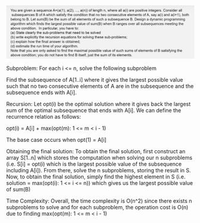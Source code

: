 ![image-20210818134610330](images/image-20210818134610330.png)

Subproblem: For each i <= n, solve the following subproblem

Find the subsequence of A[1..i] where it gives the largest possible value such that no two consecutive elements of A are in the subsequence and the subsequence ends with A[i].

Recursion: Let opt(i) be the optimal solution where it gives back the largest sum of the optimal subsequence that ends with A[i]. We can define the recurrence relation as follows:

opt(i) = A[i] + max(opt(m): 1 <= m < i - 1)

The base case occurs when opt(1) = A[i]

Obtaining the final solution: To obtain the final solution, first construct an array S[1..n] which stores the computation when solving our n subproblems (i.e. S[i] = opt(i) which is the largest possible value of the subsequence including A[i]). From there, solve the n subproblems, storing the result in S. Now, to obtain the final solution, simply find the highest element in S (i.e. solution = max(opt(i): 1 <= i <= n)) which gives us the largest possible value of sum(B)

Time Complexity: Overall, the time complexity is O(n^2) since there exists n subproblems to solve and for each subproblem, the operation cost is O(n) due to finding max(opt(m): 1 <= m < i - 1)

